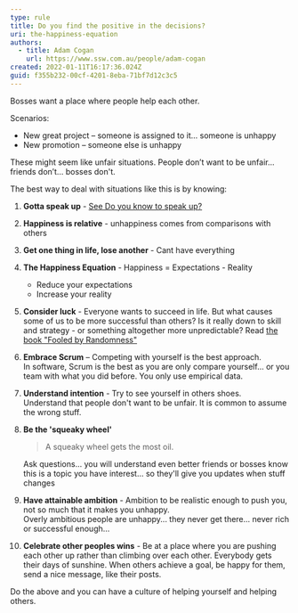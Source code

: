```yaml
---
type: rule
title: Do you find the positive in the decisions?
uri: the-happiness-equation
authors:
  - title: Adam Cogan
    url: https://www.ssw.com.au/people/adam-cogan
created: 2022-01-11T16:17:36.024Z
guid: f355b232-00cf-4201-8eba-71bf7d12c3c5
---
```

Bosses want a place where people help each other.

Scenarios:

* New great project – someone is assigned to it... someone is unhappy
* New promotion – someone else is unhappy

These might seem like unfair situations. People don’t want to be unfair... friends don’t... bosses don't.

<!--endintro-->

The best way to deal with situations like this is by knowing:

1. **Gotta speak up** - [See Do you know to speak up?](/speak-up)
2. **Happiness is relative** - unhappiness comes from comparisons with others
3. **Get one thing in life, lose another** - Cant have everything
4. **The Happiness Equation** - Happiness = Expectations - Reality   
   - Reduce your expectations
   - Increase your reality
5. **Consider luck** - Everyone wants to succeed in life. But what causes some of us to be more successful than others? Is it really down to skill and strategy - or something altogether more unpredictable? Read [the book "Fooled by Randomness"](https://en.wikipedia.org/wiki/Fooled_by_Randomness)
6. **Embrace Scrum** – Competing with yourself is the best approach.  
   In software, Scrum is the best as you are only compare yourself... or you team with what you did before. You only use empirical data.
7. **Understand intention** - Try to see yourself in others shoes.  
   Understand that people don't want to be unfair. It is common to assume the wrong stuff.
8. **Be the 'squeaky wheel'**
   > A squeaky wheel gets the most oil.

   Ask questions... you will understand even better friends or bosses know this is a topic you have interest... so they'll give you updates when stuff changes 
9. **Have attainable ambition** - Ambition to be realistic enough to push you, not so much that it makes you unhappy.  
   Overly ambitious people are unhappy... they never get there... never rich or successful enough... 
10. **Celebrate other peoples wins** - Be at a place where you are pushing each other up rather than climbing over each other. Everybody gets their days of sunshine. When others achieve a goal, be happy for them, send a nice message, like their posts.

Do the above and you can have a culture of helping yourself and helping others.